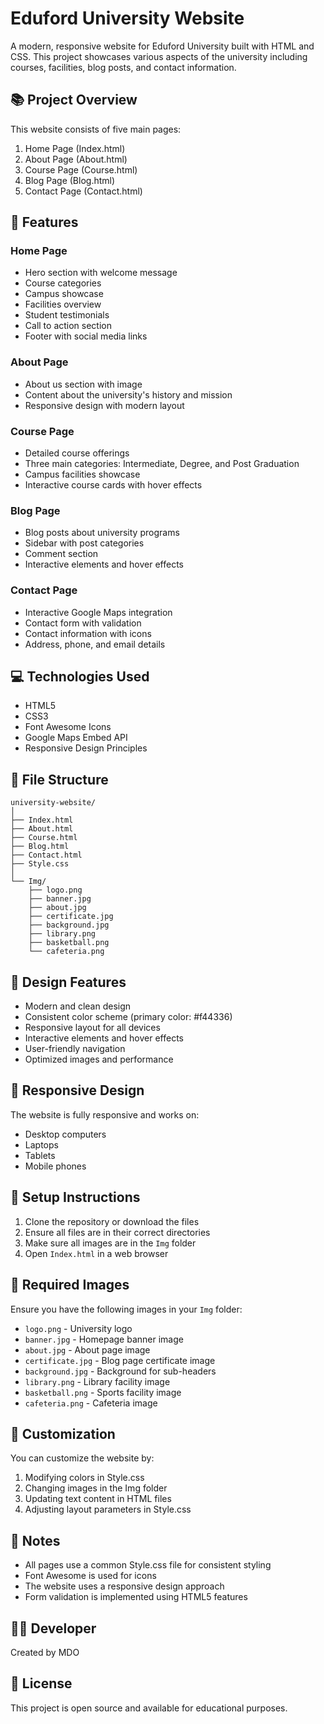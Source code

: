 # Eduford University Website

A modern, responsive website for Eduford University built with HTML and CSS. This project showcases various aspects of the university including courses, facilities, blog posts, and contact information.

## 📚 Project Overview

This website consists of five main pages:
1. Home Page (Index.html)
2. About Page (About.html)
3. Course Page (Course.html)
4. Blog Page (Blog.html)
5. Contact Page (Contact.html)

## 🎯 Features

### Home Page
- Hero section with welcome message
- Course categories
- Campus showcase
- Facilities overview
- Student testimonials
- Call to action section
- Footer with social media links

### About Page
- About us section with image
- Content about the university's history and mission
- Responsive design with modern layout

### Course Page
- Detailed course offerings
- Three main categories: Intermediate, Degree, and Post Graduation
- Campus facilities showcase
- Interactive course cards with hover effects

### Blog Page
- Blog posts about university programs
- Sidebar with post categories
- Comment section
- Interactive elements and hover effects

### Contact Page
- Interactive Google Maps integration
- Contact form with validation
- Contact information with icons
- Address, phone, and email details

## 💻 Technologies Used

- HTML5
- CSS3
- Font Awesome Icons
- Google Maps Embed API
- Responsive Design Principles

## 📁 File Structure

```
university-website/
│
├── Index.html
├── About.html
├── Course.html
├── Blog.html
├── Contact.html
├── Style.css
│
└── Img/
    ├── logo.png
    ├── banner.jpg
    ├── about.jpg
    ├── certificate.jpg
    ├── background.jpg
    ├── library.png
    ├── basketball.png
    └── cafeteria.png
```

## 🎨 Design Features

- Modern and clean design
- Consistent color scheme (primary color: #f44336)
- Responsive layout for all devices
- Interactive elements and hover effects
- User-friendly navigation
- Optimized images and performance

## 📱 Responsive Design

The website is fully responsive and works on:
- Desktop computers
- Laptops
- Tablets
- Mobile phones

## 🚀 Setup Instructions

1. Clone the repository or download the files
2. Ensure all files are in their correct directories
3. Make sure all images are in the `Img` folder
4. Open `Index.html` in a web browser

## 📸 Required Images

Ensure you have the following images in your `Img` folder:
- `logo.png` - University logo
- `banner.jpg` - Homepage banner image
- `about.jpg` - About page image
- `certificate.jpg` - Blog page certificate image
- `background.jpg` - Background for sub-headers
- `library.png` - Library facility image
- `basketball.png` - Sports facility image
- `cafeteria.png` - Cafeteria image

## 🔧 Customization

You can customize the website by:
1. Modifying colors in Style.css
2. Changing images in the Img folder
3. Updating text content in HTML files
4. Adjusting layout parameters in Style.css

## 📝 Notes

- All pages use a common Style.css file for consistent styling
- Font Awesome is used for icons
- The website uses a responsive design approach
- Form validation is implemented using HTML5 features

## 👨‍💻 Developer

Created by MDO

## 📄 License

This project is open source and available for educational purposes. 